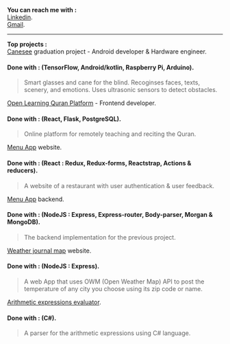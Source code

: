 **You can reach me with :**  
[Linkedin](https://www.linkedin.com/in/youssef-khaled-906055187/).  
[Gmail](Yossef.k.y333@gmail.com).
***
**Top projects :**  
[Canesee](https://github.com/canesee-project) graduation project - Android developer & Hardware engineer.
#### Done with : (TensorFlow, Android/kotlin, Raspberry Pi, Arduino).
> Smart glasses and cane for the blind.
> Recoginses faces, texts, scenery, and emotions.
> Uses ultrasonic sensors to detect obstacles.

[Open Learning Quran Platform](https://github.com/Open-Quran-Learning) - Frontend developer.
#### Done with : (React, Flask, PostgreSQL).
> Online platform for remotely teaching and reciting the Quran.

[Menu App](https://github.com/yossef-khaled/Menu-App) website.
#### Done with : (React : Redux, Redux-forms, Reactstrap, Actions & reducers).
> A website of a restaurant with user authentication & user feedback. 

[Menu App](https://github.com/yossef-khaled/Menu-app-backend) backend.
#### Done with : (NodeJS : Express, Express-router, Body-parser, Morgan & MongoDB).
> The backend implementation for the previous project. 

[Weather journal map](https://github.com/yossef-khaled/Weather-Journal-web) website.
#### Done with : (NodeJS : Express).
> A web App that uses OWM (Open Weather Map) API to post the temperature of any city you choose using its zip code or name.

[Arithmetic expressions evaluator](https://github.com/yossef-khaled/Arithmetic-expressions-evaluator).
#### Done with : (C#).
> A parser for the arithmetic expressions using C# language.

